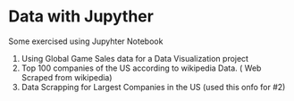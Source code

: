 # Data with Jupyther
Some exercised using Jupyhter Notebook 

1. Using Global Game Sales data for a Data Visualization project
2. Top 100 companies of the US according to wikipedia Data. ( Web Scraped from wikipedia)
3. Data Scrapping for Largest Companies in the US (used this onfo for #2)

